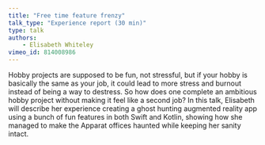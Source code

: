 ```yaml
---
title: "Free time feature frenzy"
talk_type: "Experience report (30 min)"
type: talk
authors:
    - Elisabeth Whiteley
vimeo_id: 814008986
---
```

Hobby projects are supposed to be fun, not stressful, but if your hobby is basically the same as your job, it could lead to more stress and burnout instead of being a way to destress. 
So how does one complete an ambitious hobby project without making it feel like a second job?
In this talk, Elisabeth will describe her experience creating a ghost hunting augmented reality app using a bunch of fun features in both Swift and Kotlin, showing how she managed to make the Apparat offices haunted while keeping her sanity intact. 

